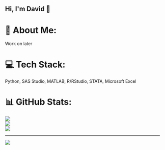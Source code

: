 ## Hi, I'm David 👋

# 💫 About Me:
Work on later

# 💻 Tech Stack:
Python, SAS Studio, MATLAB, R/RStudio, STATA, Microsoft Excel
# 📊 GitHub Stats:
![](https://github-readme-stats.vercel.app/api?username=davidmo-3549&theme=vue&hide_border=false&include_all_commits=false&count_private=false)<br/>
![](https://github-readme-streak-stats.herokuapp.com/?user=davidmo-3549&theme=vue&hide_border=false)<br/>
![](https://github-readme-stats.vercel.app/api/top-langs/?username=davidmo-3549&theme=vue&hide_border=false&include_all_commits=false&count_private=false&layout=compact)

---
[![](https://visitcount.itsvg.in/api?id=davidmo-3549&icon=0&color=0)](https://visitcount.itsvg.in)

<!-- Proudly created with GPRM ( https://gprm.itsvg.in ) -->
